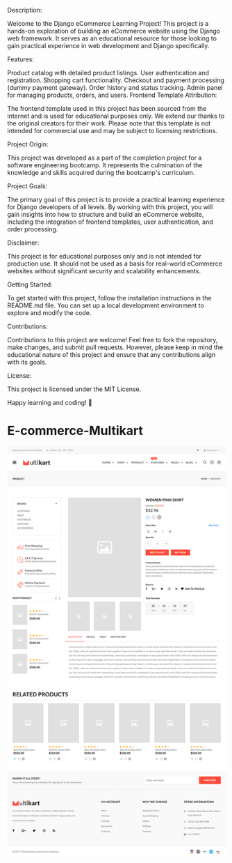 Description:

Welcome to the Django eCommerce Learning Project! This project is a hands-on exploration of building an eCommerce website using the Django web framework. It serves as an educational resource for those looking to gain practical experience in web development and Django specifically.

Features:

Product catalog with detailed product listings.
User authentication and registration.
Shopping cart functionality.
Checkout and payment processing (dummy payment gateway).
Order history and status tracking.
Admin panel for managing products, orders, and users.
Frontend Template Attribution:

The frontend template used in this project has been sourced from the internet and is used for educational purposes only. We extend our thanks to the original creators for their work. Please note that this template is not intended for commercial use and may be subject to licensing restrictions.

Project Origin:

This project was developed as a part of the completion project for a software engineering bootcamp. It represents the culmination of the knowledge and skills acquired during the bootcamp's curriculum.

Project Goals:

The primary goal of this project is to provide a practical learning experience for Django developers of all levels. By working with this project, you will gain insights into how to structure and build an eCommerce website, including the integration of frontend templates, user authentication, and order processing.

Disclaimer:

This project is for educational purposes only and is not intended for production use. It should not be used as a basis for real-world eCommerce websites without significant security and scalability enhancements.

Getting Started:

To get started with this project, follow the installation instructions in the README.md file. You can set up a local development environment to explore and modify the code.

Contributions:

Contributions to this project are welcome! Feel free to fork the repository, make changes, and submit pull requests. However, please keep in mind the educational nature of this project and ensure that any contributions align with its goals.

License:

This project is licensed under the MIT License.

Happy learning and coding! 🚀


# E-commerce-Multikart
![multikart image](multikart.png)



